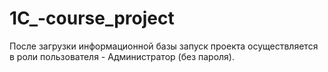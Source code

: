 # 1C_-course_project
После загрузки информационной базы запуск проекта осуществляется в роли пользователя - Администратор (без пароля).
